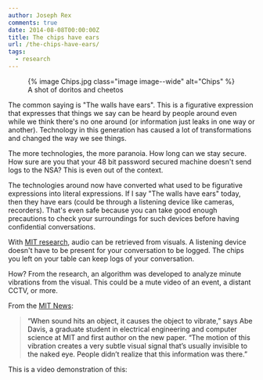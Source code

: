 ```yaml
---
author: Joseph Rex
comments: true
date: 2014-08-08T00:00:00Z
title: The chips have ears
url: /the-chips-have-ears/
tags:
  - research
---
```


<figure>
  {% image Chips.jpg class="image image--wide" alt="Chips" %}
  <figcaption>A shot of doritos and cheetos</figcaption>
</figure>
The common saying is "The walls have ears". This is a figurative expression that expresses that things we say can be heard by people around even while we think there's no one around (or information just leaks in one way or another). Technology in this generation has caused a lot of transformations and changed the way we see things.
<!--more-->

The more technologies, the more paranoia. How long can we stay secure. How sure are you that your 48 bit password secured machine doesn't send logs to the NSA? This is even out of the context.

The technologies around now have converted what used to be figurative expressions into literal expressions. If I say "The walls have ears" today, then they have ears (could be through a listening device like cameras, recorders). That's even safe because you can take good enough precautions to check your surroundings for such devices before having confidential conversations.

With <a href="http://newsoffice.mit.edu/2014/algorithm-recovers-speech-from-vibrations-0804" target="_blank">MIT research</a>, audio can be retrieved from visuals. A listening device doesn't have to be present for your conversation to be logged. The chips you left on your table can keep logs of your conversation.

How? From the research, an algorithm was developed to analyze minute vibrations from the visual. This could be a mute video of an event, a distant CCTV, or more.

From the <a href="http://newsoffice.mit.edu/2014/algorithm-recovers-speech-from-vibrations-0804" target="_blank">MIT News</a>:

> <span style="color: #222222;">“When sound hits an object, it causes the object to vibrate,” says Abe Davis, a graduate student in electrical engineering and computer science at MIT and first author on the new paper. “The motion of this vibration creates a very subtle visual signal that’s usually invisible to the naked eye. People didn’t realize that this information was there.”</span>

This is a video demonstration of this:

 [1]: http://josephrex.me/wp-content/uploads/2014/08/Chips.jpg
